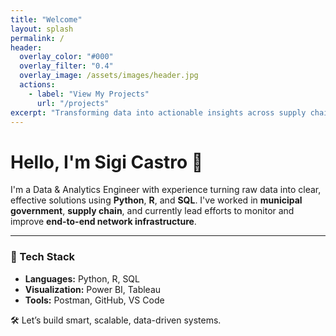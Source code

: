 ```yaml
---
title: "Welcome"
layout: splash
permalink: /
header:
  overlay_color: "#000"
  overlay_filter: "0.4"
  overlay_image: /assets/images/header.jpg
  actions:
    - label: "View My Projects"
      url: "/projects"
excerpt: "Transforming data into actionable insights across supply chain, public sector, and network infrastructure."
---
```


# Hello, I'm Sigi Castro 👋

I'm a Data & Analytics Engineer with experience turning raw data into clear, effective solutions using **Python**, **R**, and **SQL**. I've worked in **municipal government**, **supply chain**, and currently lead efforts to monitor and improve **end-to-end network infrastructure**.

---

### 🚀 Tech Stack
- **Languages:** Python, R, SQL
- **Visualization:** Power BI, Tableau
- **Tools:** Postman, GitHub, VS Code

🛠️ Let’s build smart, scalable, data-driven systems.
